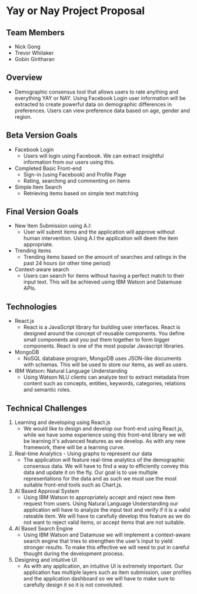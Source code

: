 # Yay or Nay Project Proposal

## Team Members
- Nick Gong
- Trevor Whitaker
- Gobin Giritharan

## Overview
- Demographic consensus tool that allows users to rate anything and everything YAY or NAY. Using Facebook Login user information will be extracted to create powerful data on demographic differences in preferences. Users can view preference data based on age, gender and region.

## Beta Version Goals
- Facebook Login
	- Users will login using Facebook. We can extract insightful information from our users using this.
- Completed Basic Front-end
	- Sign-in (using Facebook) and Profile Page
	- Rating, searching and commenting on items
- Simple Item Search
	- Retrieving items based on simple text matching


## Final Version Goals
- New Item Submission using A.I:
	- User will submit items and the application will approve without human intervention. Using A.I the application will deem the item appropriate.
- Trending items
	- Trending items based on the amount of searches and ratings in the past 24 hours (or other time period)
- Context-aware search
	- Users can search for items without having a perfect match to their input text. This will be achieved using IBM Watson and Datamuse APIs.

## Technologies
- React.js
	- React is a JavaScript library for building user interfaces. React is designed around the concept of reusable components. You define small components and you put them together to form bigger components. React is one of the most popular Javascript libraries. 
- MongoDB
	- NoSQL database program, MongoDB uses JSON-like documents with schemas. This will be used to store our items, as well as users.
- IBM Watson: Natural Language Understanding
	- Using Watson NLU clients can analyze text to extract metadata from content such as concepts, entities, keywords, categories, relations and semantic roles.

## Technical Challenges
1. Learning and developing using React.js
    - We would like to design and develop our front-end using React.js, while we have some experience using this front-end library we will be learning it's advanced features as we develop. As with any new framework, there will be a learning curve.
2.  Real-time Analytics - Using graphs to represent our data
    - The application will feature real-time analytics of the demographic consensus data. We will have to find a way to efficiently convey this data and update it on the fly. Our goal is to use multiple representations for the data and as such we must use the most suitable front-end tools such as Chart.js.
3. AI Based Approval System
    - Using IBM Watson to appropriately accept and reject new item request from users. Using Natural Language Understanding our application will have to analyze the input text and verify if it is a valid rateable item. We will have to carefully develop this feature as we do not want to reject valid items, or accept items that are not suitable.
4.  AI Based Search Engine
    - Using IBM Watson and Datamuse we will implement a context-aware search engine that tries to strengthen the user’s input to yield stronger results. To make this effective we will need to put in careful thought during the development process.
5. Designing and intuitive UI
    - As with any application, an intuitive UI is extremely important. Our application has multiple layers such as item submission, user profiles and the application dashboard so we will have to make sure to carefully design it so it is not convoluted. 
